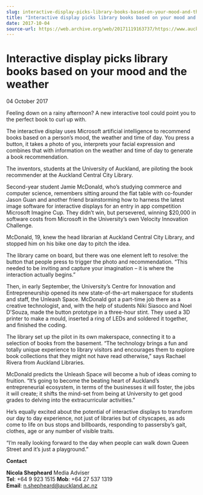 ```yaml
---
slug: interactive-display-picks-library-books-based-on-your-mood-and-the-weather
title: "Interactive display picks library books based on your mood and the weather"
date: 2017-10-04
source-url: https://web.archive.org/web/20171119163737/https://www.auckland.ac.nz/en/about/news-events-and-notices/news/news-2017/10/interactive-display-picks-library-books.html
---
```

Interactive display picks library books based on your mood and the weather
==========================================================================

04 October 2017

Feeling down on a rainy afternoon? A new interactive tool could point you to the perfect book to curl up with.

The interactive display uses Microsoft artificial intelligence to recommend books based on a person’s mood, the weather and time of day. You press a button, it takes a photo of you, interprets your facial expression and combines that with information on the weather and time of day to generate a book recommendation.

The inventors, students at the University of Auckland, are piloting the book recommender at the Auckland Central City Library.

Second-year student Jamie McDonald, who’s studying commerce and computer science, remembers sitting around the flat table with co-founder Jason Guan and another friend brainstorming how to harness the latest image software for interactive displays for an entry in app competition Microsoft Imagine Cup. They didn’t win, but persevered, winning $20,000 in software costs from Microsoft in the University’s own Velocity Innovation Challenge.

McDonald, 19, knew the head librarian at Auckland Central City Library, and stopped him on his bike one day to pitch the idea.

The library came on board, but there was one element left to resolve: the button that people press to trigger the photo and recommendation. “This needed to be inviting and capture your imagination – it is where the interaction actually begins.”

Then, in early September, the University’s Centre for Innovation and Entrepreneurship opened its new state-of-the-art makerspace for students and staff, the Unleash Space. McDonald got a part-time job there as a creative technologist, and, with the help of students Niki Siasoco and Noel D'Souza, made the button prototype in a three-hour stint. They used a 3D printer to make a mould, inserted a ring of LEDs and soldered it together, and finished the coding.

The library set up the pilot in its own makerspace, connecting it to a selection of books from the basement. “The technology brings a fun and totally unique experience to library visitors and encourages them to explore book collections that they might not have read otherwise,” says Rachael Rivera from Auckland Libraries.

McDonald predicts the Unleash Space will become a hub of ideas coming to fruition. “It’s going to become the beating heart of Auckland’s entrepreneurial ecosystem, in terms of the businesses it will foster, the jobs it will create; it shifts the mind-set from being at University to get good grades to delving into the extracurricular activities.”

He’s equally excited about the potential of interactive displays to transform our day to day experience, not just of libraries but of cityscapes, as ads come to life on bus stops and billboards, responding to passersby’s gait, clothes, age or any number of visible traits.

“I’m really looking forward to the day when people can walk down Queen Street and it’s just a playground.”  
  

**Contact**

**Nicola Shepheard** Media Adviser  
**Tel**: +64 9 923 1515 **Mob**: +64 27 537 1319  
**Email**: [n.shepheard@auckland.ac.nz](mailto:n.shepheard@auckland.ac.nz)